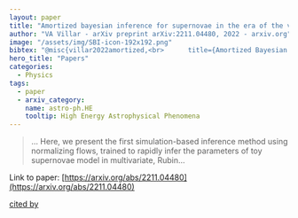 ```yaml
---
layout: paper
title: "Amortized bayesian inference for supernovae in the era of the vera rubin observatory using normalizing flows"
author: "VA Villar - arXiv preprint arXiv:2211.04480, 2022 - arxiv.org"
image: "/assets/img/SBI-icon-192x192.png"
bibtex: "@misc{villar2022amortized,<br>      title={Amortized Bayesian Inference for Supernovae in the Era of the Vera Rubin Observatory Using Normalizing Flows}, <br>      author={V. Ashley Villar},<br>      year={2022},<br>      eprint={2211.04480},<br>      archivePrefix={arXiv},<br>      primaryClass={astro-ph.HE}<br>}"
hero_title: "Papers"
categories:
  - Physics
tags:
  - paper
  - arxiv_category:
    name: astro-ph.HE
    tooltip: High Energy Astrophysical Phenomena
---
```

>… Here, we present the first simulation-based inference method using normalizing flows, trained to rapidly infer the parameters of toy supernovae model in multivariate, Rubin…

Link to paper: [https://arxiv.org/abs/2211.04480](https://arxiv.org/abs/2211.04480)

[cited by](https://scholar.google.com/scholar?cites=17210040949417357460&as_sdt=5,44&sciodt=0,44&hl=en&num=20)
